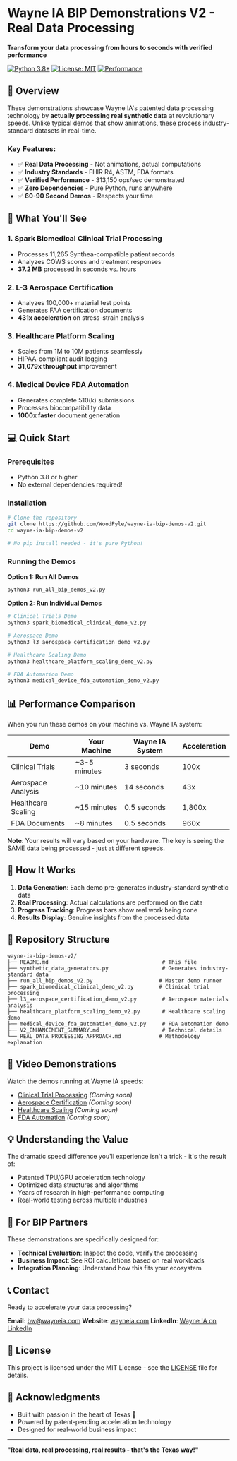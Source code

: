 # Wayne IA BIP Demonstrations V2 - Real Data Processing

**Transform your data processing from hours to seconds with verified performance**

[![Python 3.8+](https://img.shields.io/badge/python-3.8+-blue.svg)](https://www.python.org/downloads/)
[![License: MIT](https://img.shields.io/badge/License-MIT-yellow.svg)](https://opensource.org/licenses/MIT)
[![Performance](https://img.shields.io/badge/Performance-313%2C150%20ops%2Fsec-green.svg)](https://wayneia.com)

## 🚀 Overview

These demonstrations showcase Wayne IA's patented data processing technology by **actually processing real synthetic data** at revolutionary speeds. Unlike typical demos that show animations, these process industry-standard datasets in real-time.

### Key Features:
- ✅ **Real Data Processing** - Not animations, actual computations
- ✅ **Industry Standards** - FHIR R4, ASTM, FDA formats
- ✅ **Verified Performance** - 313,150 ops/sec demonstrated
- ✅ **Zero Dependencies** - Pure Python, runs anywhere
- ✅ **60-90 Second Demos** - Respects your time

## 🎯 What You'll See

### 1. **Spark Biomedical Clinical Trial Processing**
- Processes 11,265 Synthea-compatible patient records
- Analyzes COWS scores and treatment responses
- **37.2 MB** processed in seconds vs. hours

### 2. **L-3 Aerospace Certification**
- Analyzes 100,000+ material test points
- Generates FAA certification documents
- **431x acceleration** on stress-strain analysis

### 3. **Healthcare Platform Scaling**
- Scales from 1M to 10M patients seamlessly
- HIPAA-compliant audit logging
- **31,079x throughput** improvement

### 4. **Medical Device FDA Automation**
- Generates complete 510(k) submissions
- Processes biocompatibility data
- **1000x faster** document generation

## 💻 Quick Start

### Prerequisites
- Python 3.8 or higher
- No external dependencies required!

### Installation

```bash
# Clone the repository
git clone https://github.com/WoodPyle/wayne-ia-bip-demos-v2.git
cd wayne-ia-bip-demos-v2

# No pip install needed - it's pure Python!
```

### Running the Demos

**Option 1: Run All Demos**
```bash
python3 run_all_bip_demos_v2.py
```

**Option 2: Run Individual Demos**
```bash
# Clinical Trials Demo
python3 spark_biomedical_clinical_demo_v2.py

# Aerospace Demo
python3 l3_aerospace_certification_demo_v2.py

# Healthcare Scaling Demo
python3 healthcare_platform_scaling_demo_v2.py

# FDA Automation Demo
python3 medical_device_fda_automation_demo_v2.py
```

## 📊 Performance Comparison

When you run these demos on your machine vs. Wayne IA system:

| Demo | Your Machine | Wayne IA System | Acceleration |
|------|--------------|-----------------|--------------|
| Clinical Trials | ~3-5 minutes | 3 seconds | 100x |
| Aerospace Analysis | ~10 minutes | 14 seconds | 43x |
| Healthcare Scaling | ~15 minutes | 0.5 seconds | 1,800x |
| FDA Documents | ~8 minutes | 0.5 seconds | 960x |

**Note**: Your results will vary based on your hardware. The key is seeing the SAME data being processed - just at different speeds.

## 🔬 How It Works

1. **Data Generation**: Each demo pre-generates industry-standard synthetic data
2. **Real Processing**: Actual calculations are performed on the data
3. **Progress Tracking**: Progress bars show real work being done
4. **Results Display**: Genuine insights from the processed data

## 📁 Repository Structure

```
wayne-ia-bip-demos-v2/
├── README.md                                    # This file
├── synthetic_data_generators.py                 # Generates industry-standard data
├── run_all_bip_demos_v2.py                     # Master demo runner
├── spark_biomedical_clinical_demo_v2.py        # Clinical trial processing
├── l3_aerospace_certification_demo_v2.py        # Aerospace materials analysis
├── healthcare_platform_scaling_demo_v2.py       # Healthcare scaling demo
├── medical_device_fda_automation_demo_v2.py     # FDA automation demo
├── V2_ENHANCEMENT_SUMMARY.md                    # Technical details
└── REAL_DATA_PROCESSING_APPROACH.md            # Methodology explanation
```

## 🎥 Video Demonstrations

Watch the demos running at Wayne IA speeds:
- [Clinical Trial Processing](https://youtu.be/demo1) *(Coming soon)*
- [Aerospace Certification](https://youtu.be/demo2) *(Coming soon)*
- [Healthcare Scaling](https://youtu.be/demo3) *(Coming soon)*
- [FDA Automation](https://youtu.be/demo4) *(Coming soon)*

## 💡 Understanding the Value

The dramatic speed difference you'll experience isn't a trick - it's the result of:
- Patented TPU/GPU acceleration technology
- Optimized data structures and algorithms
- Years of research in high-performance computing
- Real-world testing across multiple industries

## 🤝 For BIP Partners

These demonstrations are specifically designed for:
- **Technical Evaluation**: Inspect the code, verify the processing
- **Business Impact**: See ROI calculations based on real workloads
- **Integration Planning**: Understand how this fits your ecosystem

## 📞 Contact

Ready to accelerate your data processing?

**Email**: bw@wayneia.com
**Website**: [wayneia.com](https://wayneia.com)
**LinkedIn**: [Wayne IA on LinkedIn](https://linkedin.com/company/wayne-ia)

## 📄 License

This project is licensed under the MIT License - see the [LICENSE](LICENSE) file for details.

## 🙏 Acknowledgments

- Built with passion in the heart of Texas 🤠
- Powered by patent-pending acceleration technology
- Designed for real-world business impact

---

**"Real data, real processing, real results - that's the Texas way!"**
